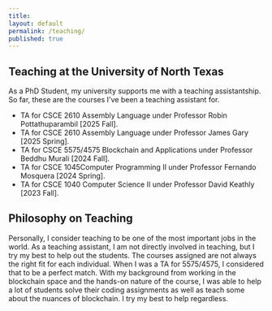 ```yaml
---
title:
layout: default
permalink: /teaching/
published: true
---
```


## Teaching at the University of North Texas
As a PhD Student, my university supports me with a teaching assistantship. So far, these are the courses I've been a teaching assistant for.

- TA for CSCE 2610 Assembly Language under Professor Robin Pottathuparambil [2025 Fall].
- TA for CSCE 2610 Assembly Language under Professor James Gary [2025 Spring].
- TA for CSCE 5575/4575 Blockchain and Applications under Professor Beddhu Murali [2024 Fall].
- TA for CSCE 1045Computer Programming II under Professor Fernando Mosquera [2024 Spring].
- TA for CSCE 1040 Computer Science II under Professor David Keathly [2023 Fall].

## Philosophy on Teaching

Personally, I consider teaching to be one of the most important jobs in the world. As a teaching assistant, I am not directly involved in teaching, but I try my best to help out the students. The courses assigned are not always the right fit for each individual. When I was a TA for 5575/4575, I considered that to be a perfect match. With my background from working in the blockchain space and the hands-on nature of the course, I was able to help a lot of students solve their coding assignments as well as teach some about the nuances of blockchain. I try my best to help regardless.